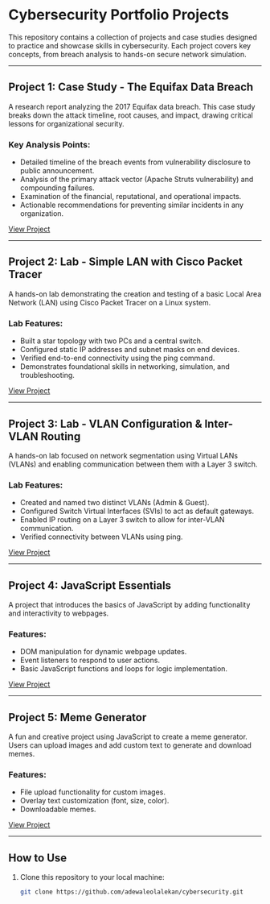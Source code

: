 # Cybersecurity Portfolio Projects

This repository contains a collection of projects and case studies designed to practice and showcase skills in cybersecurity. Each project covers key concepts, from breach analysis to hands-on secure network simulation.

---

## Project 1: Case Study - The Equifax Data Breach
A research report analyzing the 2017 Equifax data breach. This case study breaks down the attack timeline, root causes, and impact, drawing critical lessons for organizational security.

### Key Analysis Points:
- Detailed timeline of the breach events from vulnerability disclosure to public announcement.
- Analysis of the primary attack vector (Apache Struts vulnerability) and compounding failures.
- Examination of the financial, reputational, and operational impacts.
- Actionable recommendations for preventing similar incidents in any organization.

[View Project](https://adewaleolalekan.github.io/cybersecurity/equifax_data_breach/)

---

## Project 2: Lab - Simple LAN with Cisco Packet Tracer
A hands-on lab demonstrating the creation and testing of a basic Local Area Network (LAN) using Cisco Packet Tracer on a Linux system.

### Lab Features:
- Built a star topology with two PCs and a central switch.
- Configured static IP addresses and subnet masks on end devices.
- Verified end-to-end connectivity using the ping command.
- Demonstrates foundational skills in networking, simulation, and troubleshooting.

[View Project](https://adewaleolalekan.github.io/cybersecurity/simple_network/)

---

## Project 3: Lab - VLAN Configuration & Inter-VLAN Routing
A hands-on lab focused on network segmentation using Virtual LANs (VLANs) and enabling communication between them with a Layer 3 switch.

### Lab Features:
- Created and named two distinct VLANs (Admin & Guest).
- Configured Switch Virtual Interfaces (SVIs) to act as default gateways.
- Enabled IP routing on a Layer 3 switch to allow for inter-VLAN communication.
- Verified connectivity between VLANs using ping.

[View Project](https://adewaleolalekan.github.io/cybersecurity/inter_vlan/)

---

## Project 4: JavaScript Essentials
A project that introduces the basics of JavaScript by adding functionality and interactivity to webpages.

### Features:
- DOM manipulation for dynamic webpage updates.
- Event listeners to respond to user actions.
- Basic JavaScript functions and loops for logic implementation.

[View Project](https://adewaleolalekan.github.io/3mtt/javascript_essentials/)

---

## Project 5: Meme Generator
A fun and creative project using JavaScript to create a meme generator. Users can upload images and add custom text to generate and download memes.

### Features:
- File upload functionality for custom images.
- Overlay text customization (font, size, color).
- Downloadable memes.

[View Project](https://adewaleolalekan.github.io/3mtt/meme_generator/)

---

## How to Use
1. Clone this repository to your local machine:
   ```bash
   git clone https://github.com/adewaleolalekan/cybersecurity.git
